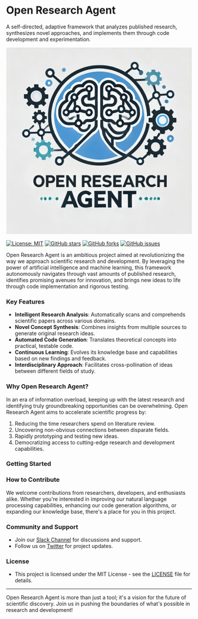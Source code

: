 # Open Research Agent

A self-directed, adaptive framework that analyzes published research, synthesizes novel approaches, and implements them through code development and experimentation.

![Project Logo](imgs/logo.png)

[![License: MIT](https://img.shields.io/badge/License-MIT-yellow.svg)](https://opensource.org/licenses/MIT)
[![GitHub stars](https://img.shields.io/github/stars/shihongl1998/OpenResearchAgent.svg)](https://github.com/shihongl1998/OpenResearchAgent/stargazers)
[![GitHub forks](https://img.shields.io/github/forks/shihongl1998/OpenResearchAgent.svg)](https://github.com/shihongl1998/OpenResearchAgent/network)
[![GitHub issues](https://img.shields.io/github/issues/shihongl1998/OpenResearchAgent.svg)](https://github.com/shihongl1998/OpenResearchAgent/issues)


Open Research Agent is an ambitious project aimed at revolutionizing the way we approach scientific research and development. By leveraging the power of artificial intelligence and machine learning, this framework autonomously navigates through vast amounts of published research, identifies promising avenues for innovation, and brings new ideas to life through code implementation and rigorous testing.

### Key Features

- **Intelligent Research Analysis**: Automatically scans and comprehends scientific papers across various domains.
- **Novel Concept Synthesis**: Combines insights from multiple sources to generate original research ideas.
- **Automated Code Generation**: Translates theoretical concepts into practical, testable code.
- **Continuous Learning**: Evolves its knowledge base and capabilities based on new findings and feedback.
- **Interdisciplinary Approach**: Facilitates cross-pollination of ideas between different fields of study.

### Why Open Research Agent?

In an era of information overload, keeping up with the latest research and identifying truly groundbreaking opportunities can be overwhelming. Open Research Agent aims to accelerate scientific progress by:

1. Reducing the time researchers spend on literature review.
2. Uncovering non-obvious connections between disparate fields.
3. Rapidly prototyping and testing new ideas.
4. Democratizing access to cutting-edge research and development capabilities.

### Getting Started

### How to Contribute

We welcome contributions from researchers, developers, and enthusiasts alike. Whether you're interested in improving our natural language processing capabilities, enhancing our code generation algorithms, or expanding our knowledge base, there's a place for you in this project.

### Community and Support

- Join our [Slack Channel](openresearchagent.slack.com) for discussions and support.
- Follow us on [Twitter](https://x.com/ShihongLiu123) for project updates.

### License

- This project is licensed under the MIT License - see the [LICENSE](LICENSE) file for details.
---

Open Research Agent is more than just a tool; it's a vision for the future of scientific discovery. Join us in pushing the boundaries of what's possible in research and development!
